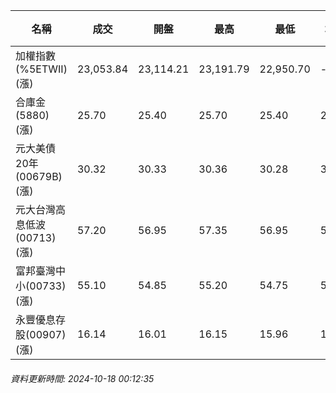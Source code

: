 | 名稱 | 成交 | 開盤 | 最高 | 最低 | 均價 | 成交金額(億) | 昨收 | 漲跌幅 | 漲跌 | 總量 | 昨量 | 振幅 |
| -------- | -------- | -------- | -------- |-------- | -------- | -------- |-------- |-------- |-------- | -------- | -------- |-------- |
|加權指數(%5ETWII) (漲)|23,053.84|23,114.21|23,191.79|22,950.70|-|3,729.43|23,010.98|0.19%|42.86|7,205,094|0|1.05%|
|合庫金(5880) (漲)|25.70|25.40|25.70|25.40|25.59|1.85|25.40|1.18%|0.30|7,230|11,220|1.18%|
|元大美債20年(00679B) (漲)|30.32|30.33|30.36|30.28|30.32|19.17|30.27|0.17%|0.05|63,235|83,312|0.26%|
|元大台灣高息低波(00713) (漲)|57.20|56.95|57.35|56.95|57.24|4.58|56.80|0.70%|0.40|8,000|14,676|0.70%|
|富邦臺灣中小(00733) (漲)|55.10|54.85|55.20|54.75|54.96|0.645|54.45|1.19%|0.65|1,174|1,827|0.83%|
|永豐優息存股(00907) (漲)|16.14|16.01|16.15|15.96|16.11|0.474|15.98|1.00%|0.16|2,942|4,419|1.19%|
###### 資料更新時間: 2024-10-18 00:12:35